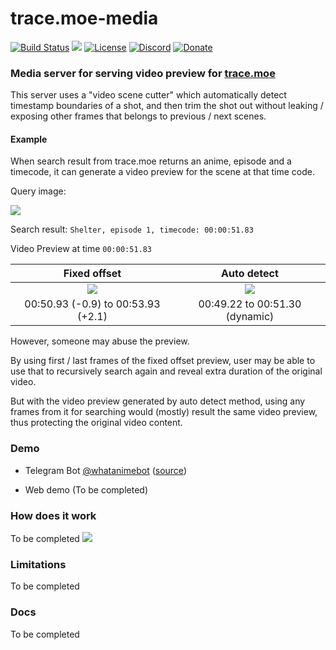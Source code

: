 # trace.moe-media

[![Build Status](https://travis-ci.org/soruly/trace.moe-media.svg?branch=master)](https://travis-ci.org/soruly/trace.moe-media)
[![](https://david-dm.org/soruly/trace.moe-media/status.svg)](https://david-dm.org/soruly/trace.moe-media)
[![License](https://img.shields.io/github/license/soruly/trace.moe-media.svg)](https://github.com/soruly/trace.moe-media/blob/master/LICENSE)
[![Discord](https://img.shields.io/discord/437578425767559188.svg)](https://discord.gg/K9jn6Kj)
[![Donate](https://img.shields.io/badge/donate-patreon-orange.svg)](https://www.patreon.com/soruly)

### Media server for serving video preview for [trace.moe](https://github.com/soruly/trace.moe)

This server uses a "video scene cutter" which automatically detect timestamp boundaries of a shot, and then trim the shot out without leaking / exposing other frames that belongs to previous / next scenes.

#### Example
When search result from trace.moe returns an anime, episode and a timecode, it can generate a video preview for the scene at that time code.

Query image:

![](https://images.plurk.com/3F4Mg666qw78rImF7DR2SG.jpg )

Search result: `Shelter, episode 1, timecode: 00:00:51.83`

Video Preview at time `00:00:51.83`

| Fixed offset          | Auto detect        |
|:---------------------:|:------------------:|
| ![](https://images.plurk.com/7lURadxyYVrvPl52M7mm3G.gif ) | ![](https://images.plurk.com/2mcJxwtMJFSVhLQ8XDUYI3.gif ) |
| 00:50.93 (-0.9) to 00:53.93 (+2.1)  | 00:49.22 to 00:51.30 (dynamic) |

However, someone may abuse the preview.

By using first / last frames of the fixed offset preview, user may be able to use that to recursively search again and reveal extra duration of the original video.

But with the video preview generated by auto detect method, using any frames from it for searching would (mostly) result the same video preview, thus protecting the original video content.

### Demo
-  Telegram Bot [@whatanimebot](http://t.me/whatanimebot) ([source](https://github.com/soruly/trace.moe-telegram-bot))

- Web demo (To be completed)

### How does it work
To be completed
![](https://images.plurk.com/2NDcHsv4PFLWX5q64zHts7.jpg )

### Limitations
To be completed

### Docs
To be completed

